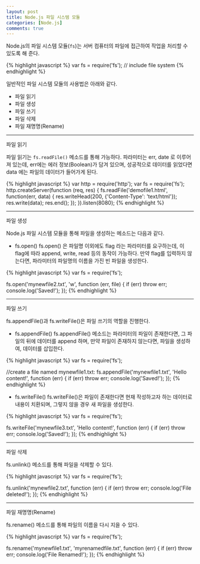 ```yaml
---
layout: post
title: Node.js 파일 시스템 모듈
categories: [Node.js]
comments: true
---
```


Node.js의 파일 시스템 모듈(`fs`)는 서버 컴퓨터의 파일에 접근하여 작업을 처리할 수 있도록 해 준다.

{% highlight javascript %}
var fs = require('fs'); // include file system
{% endhighlight %}

일반적인 파일 시스템 모듈의 사용법은 아래와 같다.
- 파일 읽기
- 파일 생성
- 파일 쓰기
- 파일 삭제
- 파일 재명명(Rename)

-----------------

파일 읽기

파일 읽기는 `fs.readFile()` 메소드를 통해 가능하다.
파라미터는 err, date 로 이루어져 있는데, err에는 에러 정보(Boolean)가 담겨 있으며, 성공적으로 데이터를 읽었다면 data 에는 파일의 데이터가 들어가게 된다.

{% highlight javascript %}
var http = require('http');
var fs = require('fs');
http.createServer(function (req, res) {
  fs.readFile('demofile1.html', function(err, data) {
    res.writeHead(200, {'Content-Type': 'text/html'});
    res.write(data);
    res.end();
  });
}).listen(8080);
{% endhighlight %}

--------------------

파일 생성

Node.js 파일 시스템 모듈을 통해 파일을 생성하는 메소드는 다음과 같다.

- fs.open()
fs.open() 은 파일명 이외에도 flag 라는 파라미터를 요구하는데, 이 flag에 따라 append, write, read 등의 동작이 가능하다. 만약 flag를 입력하지 않는다면, 파라미터의 파일명의 이름을 가진 빈 파일을 생성한다.

{% highlight javascript %}
var fs = require('fs');
 
fs.open('mynewfile2.txt', 'w', function (err, file) {
  if (err) throw err;
  console.log('Saved!');
});
{% endhighlight %}

------------------

파일 쓰기

fs.appendFile()과 fs.writeFile()은 파일 쓰기의 역할을 진행한다.

- fs.appendFile()
fs.appendFile() 메소드는 파라미터의 파일이 존재한다면, 그 파일의 뒤에 데이터를 append 하며, 만약 파일이 존재하지 않는다면, 파일을 생성하여, 데이터를 삽입한다.

{% highlight javascript %}
var fs = require('fs');
 
//create a file named mynewfile1.txt:
fs.appendFile('mynewfile1.txt', 'Hello content!', function (err) {
  if (err) throw err;
  console.log('Saved!');
});
{% endhighlight %}

- fs.writeFile()
fs.writeFile()은 파일이 존재한다면 현재 작성하고자 하는 데이터로 내용이 치환되며, 그렇지 않을 경우 새 파일을 생성한다.

{% highlight javascript %}
var fs = require('fs');
 
fs.writeFile('mynewfile3.txt', 'Hello content!', function (err) {
  if (err) throw err;
  console.log('Saved!');
});
{% endhighlight %}

--------------------------

파일 삭제

fs.unlink() 메소드를 통해 파일을 삭제할 수 있다.

{% highlight javascript %}
var fs = require('fs');
 
fs.unlink('mynewfile2.txt', function (err) {
  if (err) throw err;
  console.log('File deleted!');
});
{% endhighlight %}

---------------------------

파일 재명명(Rename)

fs.rename() 메소드를 통해 파일의 이름을 다시 지을 수 있다.

{% highlight javascript %}
var fs = require('fs');
 
fs.rename('mynewfile1.txt', 'myrenamedfile.txt', function (err) {
  if (err) throw err;
  console.log('File Renamed!');
});
{% endhighlight %}
